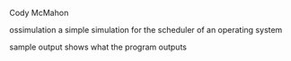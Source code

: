 Cody McMahon

ossimulation
a simple simulation for the scheduler of an operating system

sample output shows what the program outputs